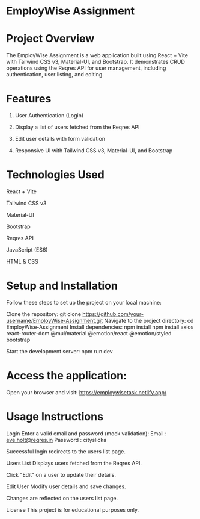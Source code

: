 # EmployWise Assignment
# Project Overview
The EmployWise Assignment is a web application built using React + Vite with Tailwind CSS v3, Material-UI, and Bootstrap. It demonstrates CRUD operations using the Reqres API for user management, including authentication, user listing, and editing.

# Features
1. User Authentication (Login)

2. Display a list of users fetched from the Reqres API

3. Edit user details with form validation

4. Responsive UI with Tailwind CSS v3, Material-UI, and Bootstrap

# Technologies Used
React + Vite

Tailwind CSS v3

Material-UI

Bootstrap

Reqres API

JavaScript (ES6)

HTML & CSS

# Setup and Installation
Follow these steps to set up the project on your local machine:

Clone the repository: git clone https://github.com/your-username/EmployWise-Assignment.git
Navigate to the project directory: cd EmployWise-Assignment
Install dependencies: npm install
npm install axios react-router-dom @mui/material @emotion/react @emotion/styled bootstrap

Start the development server: npm run dev
# Access the application:

Open your browser and visit: https://employwisetask.netlify.app/

# Usage Instructions
Login
Enter a valid email and password (mock validation):
Email : eve.holt@reqres.in
Password : cityslicka

Successful login redirects to the users list page.

Users List
Displays users fetched from the Reqres API.

Click "Edit" on a user to update their details.

Edit User
Modify user details and save changes.

Changes are reflected on the users list page.


License
This project is for educational purposes only.
